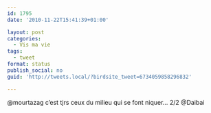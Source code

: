 ```yaml
---
id: 1795
date: '2010-11-22T15:41:39+01:00'

layout: post
categories:
  - Vis ma vie
tags:
  - tweet
format: status
publish_social: no
guid: 'http://tweets.local/?birdsite_tweet=6734059858296832'

---
```


@mourtazag c’est tjrs ceux du milieu qui se font niquer… 2/2 @Daibai